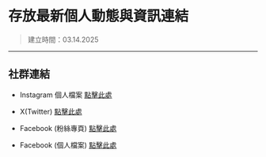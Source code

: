 # 存放最新個人動態與資訊連結  
> 建立時間：03.14.2025  
---
## 社群連結  
  
- Instagram 個人檔案 [點擊此處](https://www.instagram.com/nlight_art.0410?igsh=MXUwNmtzYzAyc2N5NA%3D%3D&utm_source=qr)  
  
- X(Twitter) [點擊此處](https://x.com/nlight41?s=21&t=6YXR5RkSiCKSdAWCuqknow)  
  
- Facebook (粉絲專頁) [點擊此處](https://www.facebook.com/profile.php?id=100083596751475)  
  
- Facebook (個人檔案) [點擊此處](https://www.facebook.com/profile.php?id=100081201527760)  
  